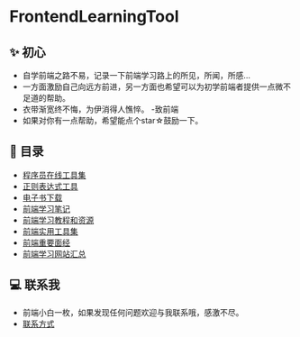 # FrontendLearningTool

## ✨ 初心
- 自学前端之路不易，记录一下前端学习路上的所见，所闻，所感...
- 一方面激励自己向远方前进，另一方面也希望可以为初学前端者提供一点微不足道的帮助。
- 衣带渐宽终不悔，为伊消得人憔悴。 -致前端
- 如果对你有一点帮助，希望能点个star☆鼓励一下。

## 📖 目录

- [程序员在线工具集](https://tool.lu/)
- [正则表达式工具](https://happycoding1024.github.io/FrontendLearningTool/src/regulationExpression.html)
- [电子书下载](https://happycoding1024.github.io/FrontendLearningTool/help/frontendLearningMaterial.html)
- [前端学习笔记](https://happyCoding1024.github.io/FrontendLearningTool/前端学习笔记/前端学习笔记.html)
- [前端学习教程和资源](https://happyCoding1024.github.io/FrontendLearningTool/file/前端学习教程/前端学习教程.html)
- [前端实用工具集](https://happyCoding1024.github.io/FrontendLearningTool/file/前端实用工具集/前端实用工具集.html)
- [前端重要面经](https://happyCoding1024.github.io/FrontendLearningTool/file/前端面经/前端面经.html)
- [前端学习网站汇总](https://happyCoding1024.github.io/FrontendLearningTool/前端学习教程/前端学习网站.html)

## 💻 联系我
- 前端小白一枚，如果发现任何问题欢迎与我联系哦，感激不尽。
- [联系方式](https://happyCoding1024.github.io/FrontendLearningTool/file/联系方式/联系方式.html)
